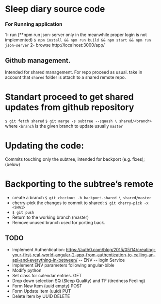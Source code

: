 # Sleep diary source code

### For Running application 

1- run (**npm run json-server only in the meanwhile proper login is not implemented)
  `$ npm install && npm run build && npm start && npm run json-server`
2- 
  browse http://localhost:3000/app/
  
## Github management. 
  
Intended for shared management. For repo proceed as usual. 
take in account that `shared` folder is attach to a shared remote repo. 

# Standart proceed to get shared updates from github repository

`$ git fetch shared`
`$ git merge -s subtree --squash \ shared/<branch>` where `<branch` is the given branch to update
usually `master`

# Updating the code:

Commits touching only the subtree, intended for backport (e.g. fixes); (below)

# Backporting to the subtree’s remote

- create a branch `$ git checkout -b backport-shared \ shared/master`
- cherry-pick the changes to commit to shared: `$ git cherry-pick -x <SHA1>`
- `$ git push`
- Return to the working branch (master)
- Remove unused branch used for porting back.
  
  
  
## TODO 

- Implement Authentication: https://auth0.com/blog/2015/05/14/creating-your-first-real-world-angular-2-app-from-authentication-to-calling-an-api-and-everything-in-between/
-- ENV
-- login Service
- Implement ENV parameters following angular-bible
- Modify python
- Set class for calendar entries. GET 
- Drop down selection SQ (Sleep Quality) and TF (tiredness Feeling)
- Form New Item (uuid empty) POST 
- Form Update Item (uuid) PUT
- Delete Item by UUID DELETE


